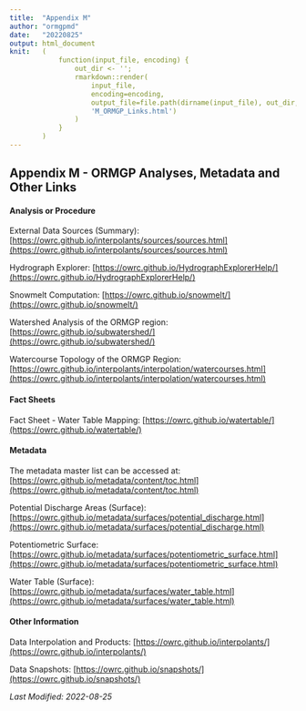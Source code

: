 ```yaml
---
title:  "Appendix M"
author: "ormgpmd"
date:   "20220825"
output: html_document
knit:   (
            function(input_file, encoding) {
                out_dir <- '';
                rmarkdown::render(
                    input_file,
                    encoding=encoding,
                    output_file=file.path(dirname(input_file), out_dir,
                    'M_ORMGP_Links.html')
                )
            }
        )
---
```


## Appendix M - ORMGP Analyses, Metadata and Other Links


#### Analysis or Procedure

External Data Sources (Summary): [https://owrc.github.io/interpolants/sources/sources.html](https://owrc.github.io/interpolants/sources/sources.html)

Hydrograph Explorer: [https://owrc.github.io/HydrographExplorerHelp/](https://owrc.github.io/HydrographExplorerHelp/)

Snowmelt Computation: [https://owrc.github.io/snowmelt/](https://owrc.github.io/snowmelt/)

Watershed Analysis of the ORMGP region: [https://owrc.github.io/subwatershed/](https://owrc.github.io/subwatershed/)

Watercourse Topology of the ORMGP Region: [https://owrc.github.io/interpolants/interpolation/watercourses.html](https://owrc.github.io/interpolants/interpolation/watercourses.html)

#### Fact Sheets

Fact Sheet - Water Table Mapping: [https://owrc.github.io/watertable/](https://owrc.github.io/watertable/)

#### Metadata

The metadata master list can be accessed at: [https://owrc.github.io/metadata/content/toc.html](https://owrc.github.io/metadata/content/toc.html)

Potential Discharge Areas (Surface): [https://owrc.github.io/metadata/surfaces/potential_discharge.html](https://owrc.github.io/metadata/surfaces/potential_discharge.html)

Potentiometric Surface: [https://owrc.github.io/metadata/surfaces/potentiometric_surface.html](https://owrc.github.io/metadata/surfaces/potentiometric_surface.html)

Water Table (Surface): [https://owrc.github.io/metadata/surfaces/water_table.html](https://owrc.github.io/metadata/surfaces/water_table.html)

#### Other Information

Data Interpolation and Products: [https://owrc.github.io/interpolants/](https://owrc.github.io/interpolants/)

Data Snapshots: [https://owrc.github.io/snapshots/](https://owrc.github.io/snapshots/)

*Last Modified: 2022-08-25*
